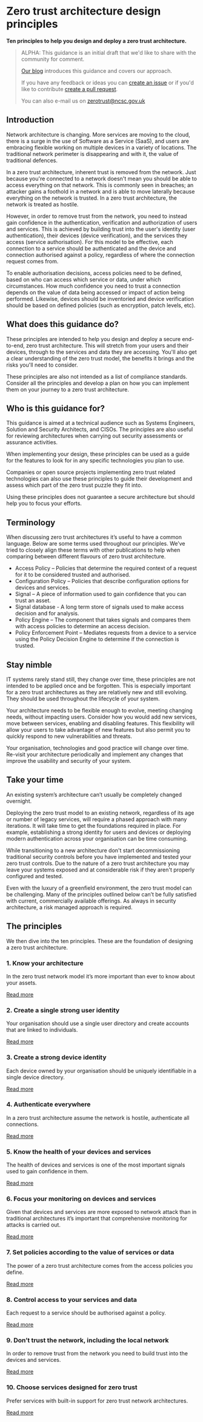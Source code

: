 # Zero trust architecture design principles

**Ten principles to help you design and deploy a zero trust architecture.**

>
> ALPHA: This guidance is an initial draft that we'd like to share with the community for comment.
>
> [Our blog](https://www.ncsc.gov.uk/blog-post/zero-trust-architecture-design-principles) introduces this guidance and covers our approach.
>
> If you have any feedback or ideas you can [create an issue](https://help.github.com/en/github/managing-your-work-on-github/creating-an-issue) or if you'd like to contribute [create a pull request](https://help.github.com/en/github/collaborating-with-issues-and-pull-requests/creating-a-pull-request).
>
> You can also e-mail us on zerotrust@ncsc.gov.uk
>

## Introduction
Network architecture is changing. More services are moving to the cloud, there is a surge in the use of Software as a Service (SaaS), and users are embracing flexible working on multiple devices in a variety of locations. The traditional network perimeter is disappearing and with it, the value of traditional defences.

In a zero trust architecture, inherent trust is removed from the network. Just because you're connected to a network doesn't mean you should be able to access everything on that network. This is commonly seen in breaches; an attacker gains a foothold in a network and is able to move laterally because everything on the network is trusted. In a zero trust architecture, the network is treated as hostile.

However, in order to remove trust from the network, you need to instead gain confidence in the authentication, verification and authorization of users and services. This is achieved by building trust into the user's identity (user authentication), their devices (device verification), and the services they access (service authorisation). For this model to be effective, each connection to a service should be authenticated and the device and connection authorised against a policy, regardless of where the connection request comes from. 

To enable authorisation decisions, access policies need to be defined, based on who can access which service or data, under which circumstances. How much confidence you need to trust a connection depends on the value of data being accessed or impact of action being performed. Likewise, devices should be inventoried and device verification should be based on defined policies (such as encryption, patch levels, etc).

## What does this guidance do?
These principles are intended to help you design and deploy a secure end-to-end, zero trust architecture. This will stretch from your users and their devices, through to the services and data they are accessing. You'll also get a clear understanding of the zero trust model, the benefits it brings and the risks you'll need to consider.

These principles are also not intended as a list of compliance standards. Consider all the principles and develop a plan on how you can implement them on your journey to a zero trust architecture.

## Who is this guidance for?
This guidance is aimed at a technical audience such as Systems Engineers, Solution and Security Architects, and CISOs. The principles are also useful for reviewing architectures when carrying out security assessments or assurance activities.

When implementing your design, these principles can be used as a guide for the features to look for in any specific technologies you plan to use.

Companies or open source projects implementing zero trust related technologies can also use these principles to guide their development and assess which part of the zero trust puzzle they fit into.

Using these principles does not guarantee a secure architecture but should help you to focus your efforts.

## Terminology
When discussing zero trust architectures it’s useful to have a common language. Below are some terms used throughout our principles. We’ve tried to closely align these terms with other publications to help when comparing between different flavours of zero trust architecture. 

* Access Policy – Policies that determine the required context of a request for it to be considered trusted and authorised.
* Configuration Policy – Policies that describe configuration options for devices and services.
* Signal – A piece of information used to gain confidence that you can trust an asset.
* Signal database - A long term store of signals used to make access decision and for analysis.
* Policy Engine – The component that takes signals and compares them with access policies to determine an access decision.
* Policy Enforcement Point – Mediates requests from a device to a service using the Policy Decision Engine to determine if the connection is trusted.

## Stay nimble
IT systems rarely stand still, they change over time, these principles are not intended to be applied once and be forgotten. This is especially important for a zero trust architectures as they are relatively new and still evolving. They should be used throughout the lifecycle of your system.

Your architecture needs to be flexible enough to evolve, meeting changing needs, without impacting users. Consider how you would add new services, move between services, enabling and disabling features. This flexibility will allow your users to take advantage of new features but also permit you to quickly respond to new vulnerabilities and threats.

Your organisation, technologies and good practice will change over time. Re-visit your architecture periodically and implement any changes that improve the usability and security of your system.

## Take your time
An existing system’s architecture can’t usually be completely changed overnight.

Deploying the zero trust model to an existing network, regardless of its age or number of legacy services, will require a phased approach with many iterations. It will take time to get the foundations required in place. For example, establishing a strong identity for users and devices or deploying modern authentication across your organisation can be time consuming.

While transitioning to a new architecture don't start decommissioning traditional security controls before you have implemented and tested your zero trust controls. Due to the nature of a zero trust architecture you may leave your systems exposed and at considerable risk if they aren't properly configured and tested.

Even with the luxury of a greenfield environment, the zero trust model can be challenging. Many of the principles outlined below can’t be fully satisfied with current, commercially available offerings. As always in security architecture, a risk managed approach is required.

## The principles

We then dive into the ten principles. These are the foundation of designing a zero trust architecture.

### 1. Know your architecture
In the zero trust network model it’s more important than ever to know about your assets.

[Read more](1-know-your-architecture.md)

### 2. Create a single strong user identity
Your organisation should use a single user directory and create accounts that are linked to individuals.

[Read more](2-create-a-single-strong-user-identity.md)

### 3. Create a strong device identity
Each device owned by your organisation should be uniquely identifiable in a single device directory.

[Read more](3-create-a-strong-device-identity.md)

### 4. Authenticate everywhere
In a zero trust architecture assume the network is hostile, authenticate all connections.

[Read more](4-authenticate-everywhere.md)

### 5. Know the health of your devices and services
The health of devices and services is one of the most important signals used to gain confidence in them.

[Read more](5-know-the-health-of-your-devices-and-services.md)

### 6. Focus your monitoring on devices and services
Given that devices and services are more exposed to network attack than in traditional architectures it’s important that comprehensive monitoring for attacks is carried out.

[Read more](6-focus-your-monitoring-on-devices-and-services.md)

### 7. Set policies according to the value of services or data
The power of a zero trust architecture comes from the access policies you define.

[Read more](7-set-policies-according-to-the-value-of-the-service-or-data.md)

### 8. Control access to your services and data
Each request to a service should be authorised against a policy.

[Read more](8-control-access-to-your-services-and-data.md)

### 9. Don’t trust the network, including the local network
In order to remove trust from the network you need to build trust into the devices and services.

[Read more](9-dont-trust-the-network.md)

### 10. Choose services designed for zero trust

Prefer services with built-in support for zero trust network architectures.

[Read more](10-choose-services-designed-for-zero-trust.md)
